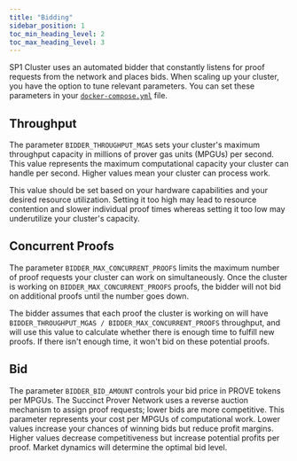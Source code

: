 ```yaml
---
title: "Bidding"
sidebar_position: 1
toc_min_heading_level: 2
toc_max_heading_level: 3
---
```

SP1 Cluster uses an automated bidder that constantly listens for proof requests from the network and places bids. When scaling up your cluster, you have the option to tune relevant parameters. You can set these parameters in your [`docker-compose.yml`](https://github.com/succinctlabs/cluster-private/blob/main/infra/docker-compose.yml) file. 

## Throughput
The parameter `BIDDER_THROUGHPUT_MGAS` sets your cluster's maximum throughput capacity in millions of prover gas units (MPGUs) per second. This value represents the maximum computational capacity your cluster can handle per second. Higher values mean your cluster can process work.

This value should be set based on your hardware capabilities and your desired resource utilization. Setting it too high may lead to resource contention and slower individual proof times
whereas setting it too low may underutilize your cluster's capacity.

## Concurrent Proofs
The parameter `BIDDER_MAX_CONCURRENT_PROOFS` limits the maximum number of proof requests your cluster can work on simultaneously. Once the cluster is working on `BIDDER_MAX_CONCURRENT_PROOFS` proofs, the bidder will not bid on additional proofs until the number goes down.

The bidder assumes that each proof the cluster is working on will have `BIDDER_THROUGHPUT_MGAS / BIDDER_MAX_CONCURRENT_PROOFS` throughput, and will use this value to calculate whether there is enough time to fulfill new proofs. If there isn't enough time, it won't bid on these potential proofs.

## Bid
The parameter `BIDDER_BID_AMOUNT` controls your bid price in PROVE tokens per MPGUs. The Succinct Prover Network uses a reverse auction mechanism to assign proof requests; lower bids are more competitive. This parameter represents your cost per MPGUs of computational work. Lower values increase your chances of winning bids but reduce profit margins. Higher values decrease competitiveness but increase potential profits per proof. Market dynamics will determine the optimal bid level.
